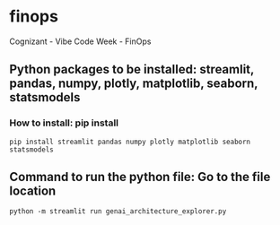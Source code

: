 # finops
Cognizant - Vibe Code Week - FinOps
## Python packages to be installed: streamlit, pandas, numpy, plotly, matplotlib, seaborn, statsmodels
### How to install: pip install <package-name>
```
pip install streamlit pandas numpy plotly matplotlib seaborn statsmodels
```
## Command to run the python file: Go to the file location
```
python -m streamlit run genai_architecture_explorer.py
```
